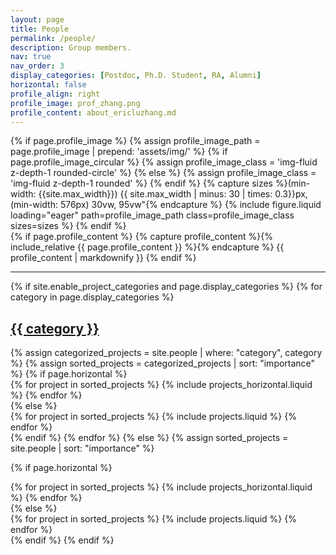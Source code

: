 ```yaml
---
layout: page
title: People
permalink: /people/
description: Group members.
nav: true
nav_order: 3
display_categories: [Postdoc, Ph.D. Student, RA, Alumni]
horizontal: false
profile_align: right
profile_image: prof_zhang.png
profile_content: about_ericluzhang.md    
---
```


<!-- pages/people.md -->

<div >
  <div class="profile float-{% if page.profile_align == 'left' %}left{% else %}right{% endif %}">
    {% if page.profile_image %}
      {% assign profile_image_path = page.profile_image | prepend: 'assets/img/' %}
      {% if page.profile_image_circular %}
        {% assign profile_image_class = 'img-fluid z-depth-1 rounded-circle' %}
      {% else %}
        {% assign profile_image_class = 'img-fluid z-depth-1 rounded' %}
      {% endif %}
      {% capture sizes %}(min-width: {{site.max_width}}) {{ site.max_width | minus: 30 | times: 0.3}}px, (min-width: 576px) 30vw, 95vw"{% endcapture %}
      {% include figure.liquid loading="eager" path=profile_image_path class=profile_image_class sizes=sizes %}
    {% endif %}
  </div>
  <div class="clearfix">
    {% if page.profile_content %}
      {% capture profile_content %}{% include_relative {{ page.profile_content }} %}{% endcapture %}
      {{ profile_content | markdownify }}
    {% endif %}
  </div>
  </div>
  <hr>
  <div class="projects">
  {% if site.enable_project_categories and page.display_categories %}
    <!-- Display categorized projects -->
    {% for category in page.display_categories %}
      <a id="{{ category }}" href=".#{{ category }}">
        <h2 class="category">{{ category }}</h2>
      </a>
      {% assign categorized_projects = site.people | where: "category", category %}
      {% assign sorted_projects = categorized_projects | sort: "importance" %}
      <!-- Generate cards for each project -->
      {% if page.horizontal %}
      <div class="container">
        <div class="row row-cols-1 row-cols-md-2">
        {% for project in sorted_projects %}
          {% include projects_horizontal.liquid %}
        {% endfor %}
        </div>
      </div>
      {% else %}
      <div class="row row-cols-1 row-cols-md-3">
        {% for project in sorted_projects %}
          {% include projects.liquid %}
        {% endfor %}
      </div>
      {% endif %}
    {% endfor %}
  {% else %}
  <!-- Display projects without categories -->
  {% assign sorted_projects = site.people | sort: "importance" %}
    <!-- Generate cards for each project -->

  {% if page.horizontal %}
  <div class="container">
    <div class="row row-cols-1 row-cols-md-2">
    {% for project in sorted_projects %}
      {% include projects_horizontal.liquid %}
    {% endfor %}
    </div>
  </div>
  {% else %}
  <div class="row row-cols-1 row-cols-md-3">
    {% for project in sorted_projects %}
      {% include projects.liquid %}
    {% endfor %}
  </div>
  {% endif %}
{% endif %}
</div>
